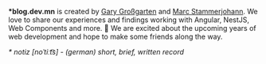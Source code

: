 **\*blog.dev.mn** is created by [Gary Großgarten](https://blog.dev.mn/authors/gary-grossgarten) and [Marc Stammerjohann](https://blog.dev.mn/authors/marc-stammerjohann). We love to share our experiences and findings working with Angular, NestJS, Web Components and more. 👀 We are excited about the upcoming years of web development and hope to make some friends along the way.

_\* notiz [noˈtiːt͡s] - (german) short, brief, written record_
